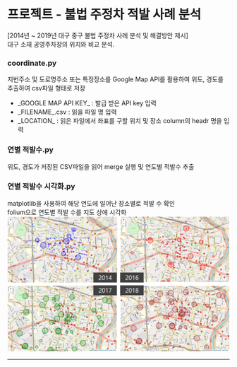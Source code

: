 # 프로젝트 - 불법 주정차 적발 사례 분석 
[2014년 ~ 2019년 대구 중구 불법 주정차 사례 분석 및 해결방안 제시]  
대구 소재 공영주차장의 위치와 비교 분석.    

### coordinate.py  
지번주소 및 도로명주소 또는 특정장소를 Google Map API를 활용하여 위도, 경도를 추출하여 csv파일 형태로 저장
- \_GOOGLE MAP API KEY_ : 발급 받은 API key 입력
- \_FILENAME_.csv : 읽을 파일 명 입력 
- \_LOCATION_ : 읽은 파일에서 좌표를 구할 위치 및 장소 column의 headr 명을 입력  

### 연별 적발수.py 
위도, 경도가 저장된 CSV파일을 읽어 merge 실행 및 연도별 적발수 추출  

### 연별 적발수 시각화.py
matplotlib을 사용하여 해당 연도에 일어난 장소별로 적발 수 확인  
folium으로 연도별 적발 수를 지도 상에 시각화   
![연별 적발수 시각화](./img/visual_year.png)

----
